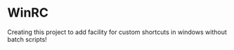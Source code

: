 # WinRC
Creating this project to add facility for custom shortcuts in windows without batch scripts!
